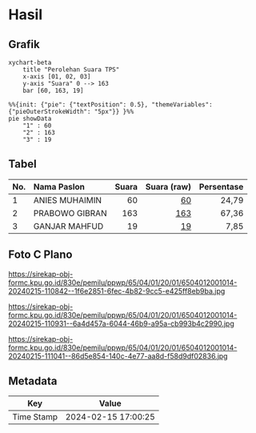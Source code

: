 # Hasil

## Grafik

```mermaid
xychart-beta
    title "Perolehan Suara TPS"
    x-axis [01, 02, 03]
    y-axis "Suara" 0 --> 163
    bar [60, 163, 19]
```

```mermaid
%%{init: {"pie": {"textPosition": 0.5}, "themeVariables": {"pieOuterStrokeWidth": "5px"}} }%%
pie showData
    "1" : 60
    "2" : 163
    "3" : 19
```

## Tabel

| No. | Nama Paslon    | Suara | Suara (raw) | Persentase |
|:--- |:-------------- | -----:| -----------:| ----------:|
| 1   | ANIES MUHAIMIN | 60    | [60][p-1]   | 24,79      |
| 2   | PRABOWO GIBRAN | 163   | [163][p-2]  | 67,36      |
| 3   | GANJAR MAHFUD  | 19    | [19][p-3]   | 7,85       |


[p-1]: https://github.com/gigit-pemilu/pemilu-2024-65-kalimantan-utara/blob/main/pilpres/hitung-suara/sub/65-kalimantan-utara/sub/04-tana-tidung/sub/01-sesayap/sub/2001-tideng-pale/sub/014-tps/sub/paslon-1.txt
[p-2]: https://github.com/gigit-pemilu/pemilu-2024-65-kalimantan-utara/blob/main/pilpres/hitung-suara/sub/65-kalimantan-utara/sub/04-tana-tidung/sub/01-sesayap/sub/2001-tideng-pale/sub/014-tps/sub/paslon-2.txt
[p-3]: https://github.com/gigit-pemilu/pemilu-2024-65-kalimantan-utara/blob/main/pilpres/hitung-suara/sub/65-kalimantan-utara/sub/04-tana-tidung/sub/01-sesayap/sub/2001-tideng-pale/sub/014-tps/sub/paslon-3.txt

## Foto C Plano

https://sirekap-obj-formc.kpu.go.id/830e/pemilu/ppwp/65/04/01/20/01/6504012001014-20240215-110842--1f6e2851-6fec-4b82-9cc5-e425ff8eb9ba.jpg

https://sirekap-obj-formc.kpu.go.id/830e/pemilu/ppwp/65/04/01/20/01/6504012001014-20240215-110931--6a4d457a-6044-46b9-a95a-cb993b4c2990.jpg

https://sirekap-obj-formc.kpu.go.id/830e/pemilu/ppwp/65/04/01/20/01/6504012001014-20240215-111041--86d5e854-140c-4e77-aa8d-f58d9df02836.jpg


## Metadata

| Key        | Value               |
| ---------- | ------------------- |
| Time Stamp | 2024-02-15 17:00:25 |



